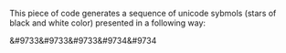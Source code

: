 This piece of code generates a sequence of unicode sybmols (stars of black and white color) presented in a following way:

&#9733&#9733&#9733&#9734&#9734

